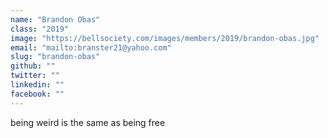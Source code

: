 ```yaml
---
name: "Brandon Obas"
class: "2019"
image: "https://bellsociety.com/images/members/2019/brandon-obas.jpg"
email: "mailto:branster21@yahoo.com"
slug: "brandon-obas"
github: ""
twitter: ""
linkedin: ""
facebook: ""
---
```

being weird is the same as being free